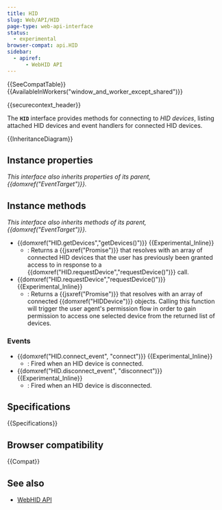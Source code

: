 ```yaml
---
title: HID
slug: Web/API/HID
page-type: web-api-interface
status:
  - experimental
browser-compat: api.HID
sidebar:
  - apiref:
      - WebHID API
---
```


{{SeeCompatTable}}{{AvailableInWorkers("window_and_worker_except_shared")}}

{{securecontext_header}}

The **`HID`** interface provides methods for connecting to _HID devices_, listing attached HID devices and event handlers for connected HID devices.

{{InheritanceDiagram}}

## Instance properties

_This interface also inherits properties of its parent, {{domxref("EventTarget")}}._

## Instance methods

_This interface also inherits methods of its parent, {{domxref("EventTarget")}}._

- {{domxref("HID.getDevices","getDevices()")}} {{Experimental_Inline}}
  - : Returns a {{jsxref("Promise")}} that resolves with an array of connected HID devices that the user has previously been granted access to in response to a {{domxref("HID.requestDevice","requestDevice()")}} call.
- {{domxref("HID.requestDevice","requestDevice()")}} {{Experimental_Inline}}
  - : Returns a {{jsxref("Promise")}} that resolves with an array of connected {{domxref("HIDDevice")}} objects. Calling this function will trigger the user agent's permission flow in order to gain permission to access one selected device from the returned list of devices.

### Events

- {{domxref("HID.connect_event", "connect")}} {{Experimental_Inline}}
  - : Fired when an HID device is connected.
- {{domxref("HID.disconnect_event", "disconnect")}} {{Experimental_Inline}}
  - : Fired when an HID device is disconnected.

## Specifications

{{Specifications}}

## Browser compatibility

{{Compat}}

## See also

- [WebHID API](/en-US/docs/Web/API/WebHID_API)
